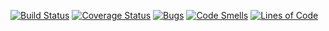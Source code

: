 [![Build Status](https://travis-ci.org/Haaisenberg/TestingLabs.svg?branch=master)](https://travis-ci.org/Haaizenberg/TestingLabs)
[![Coverage Status](https://coveralls.io/repos/github/Haaizenberg/TestingLabs/badge.svg?branch=master)](https://coveralls.io/github/Haaizenberg/TestingLabs?branch=master)
[![Bugs](https://sonarcloud.io/api/project_badges/measure?project=Haaizenberg_TestingLabs&metric=bugs)](https://sonarcloud.io/dashboard?id=Haaizenberg_TestingLabs)
[![Code Smells](https://sonarcloud.io/api/project_badges/measure?project=Haaizenberg_TestingLabs&metric=code_smells)](https://sonarcloud.io/dashboard?id=Haaizenberg_TestingLabs)
[![Lines of Code](https://sonarcloud.io/api/project_badges/measure?project=Haaizenberg_TestingLabs&metric=ncloc)](https://sonarcloud.io/dashboard?id=Haaizenberg_TestingLabs)


